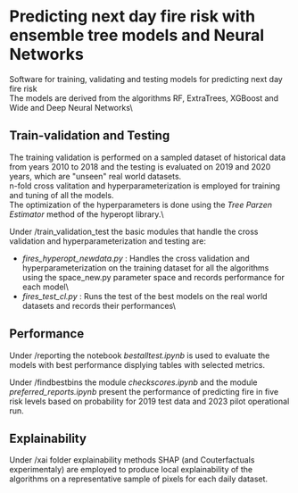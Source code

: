 # Predicting next day fire risk with ensemble tree models and Neural Networks

Software for training, validating and testing models for predicting next day fire risk\
The models are derived from the algorithms RF, ExtraTrees, XGBoost and Wide and Deep Neural Networks\

## Train-validation and Testing

The training validation is performed on a sampled dataset of historical data from years 2010 to 2018 and the testing is evaluated on 2019 and 2020 years, which are "unseen" real world datasets.\
n-fold cross valitation and hyperparameterization is employed for training and tuning of all the models.\
The optimization of the hyperparameters is done using the *Tree Parzen Estimator* method of the hyperopt library.\

Under /train\_validation_test the basic modules that handle the cross validation and hyperparameterization and testing are:

* *fires\_hyperopt\_newdata.py* : Handles the cross validation and hyperparameterization on the training dataset for all the algorithms using the space_new.py parameter space and records performance for each model\
* *fires\_test\_cl.py* : Runs the test of the best models on the real world datasets and records their performances\

## Performance

Under /reporting the notebook *bestalltest.ipynb* is used to evaluate the models with best performance displying tables with selected metrics.

Under /findbestbins the module *checkscores.ipynb* and the module *preferred_reports.ipynb* present the performance of predicting fire in five risk levels based on probability for 2019 test data and 2023 pilot operational run.

## Explainability

Under /xai folder explainability methods SHAP (and Couterfactuals experimentaly) are employed to produce local explainability of the algorithms on a representative sample of pixels for each daily dataset.



